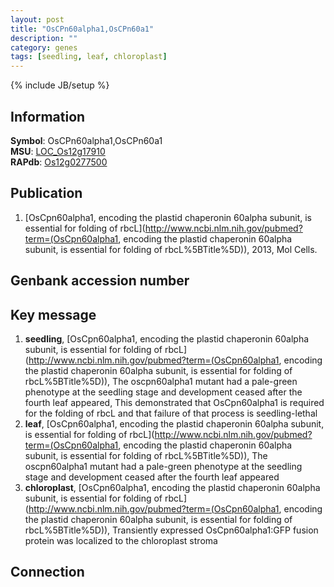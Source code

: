 ```yaml
---
layout: post
title: "OsCPn60alpha1,OsCPn60a1"
description: ""
category: genes
tags: [seedling, leaf, chloroplast]
---
```

{% include JB/setup %}

## Information
__Symbol__: OsCPn60alpha1,OsCPn60a1  
__MSU__: [LOC_Os12g17910](http://rice.plantbiology.msu.edu/cgi-bin/ORF_infopage.cgi?orf=LOC_Os12g17910)  
__RAPdb__: [Os12g0277500](http://rapdb.dna.affrc.go.jp/viewer/gbrowse_details/irgsp1?name=Os12g0277500)  

## Publication
1. [OsCpn60alpha1, encoding the plastid chaperonin 60alpha subunit, is essential for folding of rbcL](http://www.ncbi.nlm.nih.gov/pubmed?term=(OsCpn60alpha1, encoding the plastid chaperonin 60alpha subunit, is essential for folding of rbcL%5BTitle%5D)), 2013, Mol Cells.

## Genbank accession number

## Key message
1. __seedling__, [OsCpn60alpha1, encoding the plastid chaperonin 60alpha subunit, is essential for folding of rbcL](http://www.ncbi.nlm.nih.gov/pubmed?term=(OsCpn60alpha1, encoding the plastid chaperonin 60alpha subunit, is essential for folding of rbcL%5BTitle%5D)),  The oscpn60alpha1 mutant had a pale-green phenotype at the seedling stage and development ceased after the fourth leaf appeared, This demonstrated that OsCpn60alpha1 is required for the folding of rbcL and that failure of that process is seedling-lethal
2. __leaf__, [OsCpn60alpha1, encoding the plastid chaperonin 60alpha subunit, is essential for folding of rbcL](http://www.ncbi.nlm.nih.gov/pubmed?term=(OsCpn60alpha1, encoding the plastid chaperonin 60alpha subunit, is essential for folding of rbcL%5BTitle%5D)),  The oscpn60alpha1 mutant had a pale-green phenotype at the seedling stage and development ceased after the fourth leaf appeared
3. __chloroplast__, [OsCpn60alpha1, encoding the plastid chaperonin 60alpha subunit, is essential for folding of rbcL](http://www.ncbi.nlm.nih.gov/pubmed?term=(OsCpn60alpha1, encoding the plastid chaperonin 60alpha subunit, is essential for folding of rbcL%5BTitle%5D)),  Transiently expressed OsCpn60alpha1:GFP fusion protein was localized to the chloroplast stroma

## Connection


